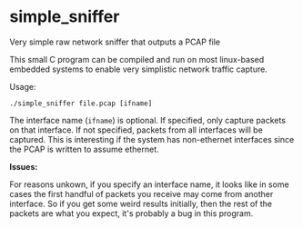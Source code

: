 # simple_sniffer
Very simple raw network sniffer that outputs a PCAP file

This small C program can be compiled and run on most linux-based embedded 
systems to enable very simplistic network traffic capture.

Usage:

`./simple_sniffer file.pcap [ifname]`

The interface name (`ifname`) is optional. If specified, only capture packets 
on that interface. If not specified, packets from all interfaces will be captured.
This is interesting if the system has non-ethernet interfaces since the PCAP is 
written to assume ethernet.

**Issues:**

For reasons unkown, if you specify an interface name, it looks like in some cases 
the first handful of packets you receive may come from another interface. So if you
get some weird results initially, then the rest of the packets are what you expect,
it's probably a bug in this program.
